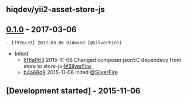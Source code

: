 hiqdev/yii2-asset-store-js
------------------------------------------

## [0.1.0] - 2017-03-06

    - [f97ec37] 2017-03-06 Hideved [@SilverFire]
- Inited
    - [8f6a063] 2015-11-06 Changed composer.json5C dependecy from store to store-js [@SilverFire]
    - [b4a68d9] 2015-11-06 inited [@SilverFire]

## [Development started] - 2015-11-06

[@hiqsol]: https://github.com/hiqsol
[sol@hiqdev.com]: https://github.com/hiqsol
[@SilverFire]: https://github.com/SilverFire
[d.naumenko.a@gmail.com]: https://github.com/SilverFire
[@tafid]: https://github.com/tafid
[tafid@hiqdev.com]: https://github.com/tafid
[@BladeRoot]: https://github.com/BladeRoot
[bladeroot@hiqdev.com]: https://github.com/BladeRoot
[8f6a063]: https://github.com/hiqdev/yii2-asset-store-js/commit/8f6a063
[b4a68d9]: https://github.com/hiqdev/yii2-asset-store-js/commit/b4a68d9
[Under development]: https://github.com/hiqdev/yii2-asset-store-js/compare/0.1.0...HEAD
[0.1.0]: https://github.com/hiqdev/yii2-asset-store-js/releases/tag/0.1.0
[f97ec37]: https://github.com/hiqdev/yii2-asset-store-js/commit/f97ec37

